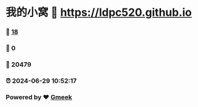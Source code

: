 # 我的小窝 :link: https://ldpc520.github.io 
### :page_facing_up: [18](https://ldpc520.github.io/tag.html) 
### :speech_balloon: 0 
### :hibiscus: 20479 
### :alarm_clock: 2024-06-29 10:52:17 
### Powered by :heart: [Gmeek](https://github.com/Meekdai/Gmeek)

